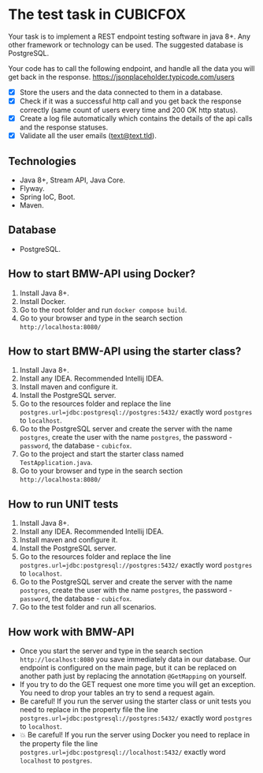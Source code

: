 # The test task in CUBICFOX #

Your task is to implement a REST endpoint testing software in java 8+. Any other framework or technology can be used. The suggested database is PostgreSQL.

Your code has to call the following endpoint, and handle all the data you will get back in the response.
https://jsonplaceholder.typicode.com/users

- [x] Store the users and the data connected to them in a database.
- [x] Check if it was a successful http call and you get back the response correctly (same count of users every time and 200 OK http status).
- [x] Create a log file automatically which contains the details of the api calls and the response statuses. 
- [x] Validate all the user emails (text@text.tld).

## Technologies ##
- Java 8+, Stream API, Java Core.
- Flyway.
- Spring IoC, Boot.
- Maven.

## Database ##
- PostgreSQL.

## How to start BMW-API using Docker? ##
1. Install Java 8+.
2. Install Docker.
3. Go to the root folder and run `docker compose build`.
4. Go to your browser and type in the search section `http://localhosta:8080/`

## How to start BMW-API using the starter class? ##
1. Install Java 8+.
2. Install any IDEA. Recommended Intellij IDEA.
3. Install maven and configure it.
4. Install the PostgreSQL server.
5. Go to the resources folder and replace the line `postgres.url=jdbc:postgresql://postgres:5432/` exactly word `postgres` to `localhost`.
6. Go to the PostgreSQL server and create the server with the name `postgres`, create the user with the name `postgres`, the password - `password`, the database - `cubicfox`.
7. Go to the project and start the starter class named `TestApplication.java`.
8. Go to your browser and type in the search section `http://localhosta:8080/`

## How to run UNIT tests ##
1. Install Java 8+.
2. Install any IDEA. Recommended Intellij IDEA.
3. Install maven and configure it.
4. Install the PostgreSQL server.
5. Go to the resources folder and replace the line `postgres.url=jdbc:postgresql://postgres:5432/` exactly word `postgres` to `localhost`.
6. Go to the PostgreSQL server and create the server with the name `postgres`, create the user with the name `postgres`, the password - `password`, the database - `cubicfox`.
7. Go to the test folder and run all scenarios.

## How work with BMW-API ##

- Once you start the server and type in the search section `http://localhost:8080` you save immediately data in our database. Our endpoint is configured on the main page, but it can be replaced on another path just by replacing the annotation `@GetMapping` on yourself.
- If you try to do the GET request one more time you will get an exception. You need to drop your tables an try to send a request again.
- Be careful! If you run the server using the starter class or unit tests you need to replace in the property file the line `postgres.url=jdbc:postgresql://postgres:5432/` exactly word `postgres` to `localhost`.
- :collision: Be careful! If you run the server using Docker you need to replace in the property file the line `postgres.url=jdbc:postgresql://localhost:5432/` exactly word `localhost` to `postgres`.
